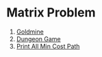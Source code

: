 # Matrix Problem

1. [Goldmine](./goldmine.cpp)
2. [Dungeon Game](./dungeon_game.cpp)
3. [Print All Min Cost Path](./minimum_cost_path.cpp)